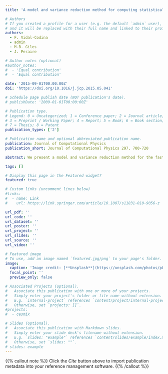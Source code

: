 ```yaml
---
title: 'A model and variance reduction method for computing statistical outputs of stochastic elliptic partial differential equations'

# Authors
# If you created a profile for a user (e.g. the default `admin` user), write the username (folder name) here
# and it will be replaced with their full name and linked to their profile.
authors:  
  - F. Vidal-Codina
  - admin
  - M.B. Giles
  - J. Peraire

# Author notes (optional)
#author_notes:
#  - 'Equal contribution'
#  - 'Equal contribution'

date: '2015-09-01T00:00:00Z'
doi: 'https://doi.org/10.1016/j.jcp.2015.05.041'

# Schedule page publish date (NOT publication's date).
# publishDate: '2009-01-01T00:00:00Z'

# Publication type.
# Legend: 0 = Uncategorized; 1 = Conference paper; 2 = Journal article;
# 3 = Preprint / Working Paper; 4 = Report; 5 = Book; 6 = Book section;
# 7 = Thesis; 8 = Patent
publication_types: ['2']

# Publication name and optional abbreviated publication name.
publication: Journal of Computational Physics
publication_short: Journal of Computational Physics 297, 700-720

abstract: We present a model and variance reduction method for the fast and reliable computation of statistical outputs of stochastic elliptic partial differential equations. Our method consists of three main ingredients (1) the hybridizable discontinuous Galerkin (HDG) discretization of elliptic partial differential equations (PDEs), which allows us to obtain high-order accurate solutions of the governing PDE; (2) the reduced basis method for a new HDG discretization of the underlying PDE to enable real-time solution of the parameterized PDE in the presence of stochastic parameters; and (3) a multilevel variance reduction method that exploits the statistical correlation among the different reduced basis approximations and the high-fidelity HDG discretization to accelerate the convergence of the Monte Carlo simulations. The multilevel variance reduction method provides efficient computation of the statistical outputs by shifting most of the computational burden from the high-fidelity HDG approximation to the reduced basis approximations. Furthermore, we develop a posteriori error estimates for our approximations of the statistical outputs. Based on these error estimates, we propose an algorithm for optimally choosing both the dimensions of the reduced basis approximations and the sizes of Monte Carlo samples to achieve a given error tolerance. We provide numerical examples to demonstrate the performance of the proposed method.

tags: []

# Display this page in the Featured widget?
featured: true

# Custom links (uncomment lines below)
#links:
#  - name: Link
#    url: https://link.springer.com/article/10.1007/s11831-010-9056-z

url_pdf: ''
url_code: ''
url_dataset: ''
url_poster: ''
url_project: ''
url_slides: ''
url_source: ''
url_video: ''

# Featured image
# To use, add an image named `featured.jpg/png` to your page's folder.
image:
  caption: 'Image credit: [**Unsplash**](https://unsplash.com/photos/pLCdAaMFLTE)'
  focal_point: ''
  preview_only: false

# Associated Projects (optional).
#   Associate this publication with one or more of your projects.
#   Simply enter your project's folder or file name without extension.
#   E.g. `internal-project` references `content/project/internal-project/index.md`.
#   Otherwise, set `projects: []`.
#projects:
#  - cesmix

# Slides (optional).
#   Associate this publication with Markdown slides.
#   Simply enter your slide deck's filename without extension.
#   E.g. `slides: "example"` references `content/slides/example/index.md`.
#   Otherwise, set `slides: ""`.
# slides: example
---
```


{{% callout note %}}
Click the _Cite_ button above to import publication metadata into your reference management software.
{{% /callout %}}
